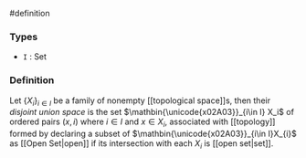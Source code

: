 #definition
### Types
- `I` : Set
### Definition
Let $\left\{ X_{i} \right\}_{i\in I}$ be a family of nonempty [[topological space]]s, then their *disjoint union space* is the set $\mathbin{\unicode{x02A03}}_{i\in I} X_i$ of ordered pairs $\left( x, i\right)$ where $i \in I$ and $x \in X_{i}$, associated with [[topology]] formed by declaring a subset of $\mathbin{\unicode{x02A03}}_{i\in I}X_{i}$ as [[Open Set|open]] if its intersection with each $X_{i}$ is [[open set|set]].